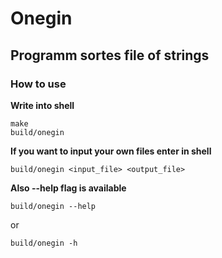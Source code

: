 # Onegin
## Programm sortes file of strings

### How to use

**Write into shell**
```shell
make
build/onegin
```
**If you want to input your own files enter in shell**
```shell
build/onegin <input_file> <output_file>
```
**Also --help flag is available**
```shell
build/onegin --help
```
or
```shell
build/onegin -h
```
